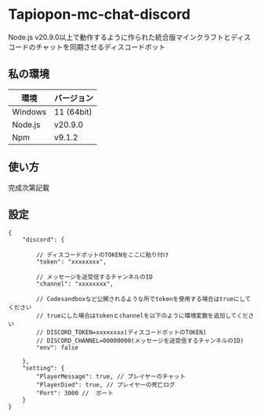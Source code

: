 # Tapiopon-mc-chat-discord
Node.js v20.9.0以上で動作するように作られた統合版マインクラフトとディスコードのチャットを同期させるディスコードボット

## 私の環境

| 環境           | バージョン    |
|----------------|--------------|
| Windows        | 11 (64bit)    |
| Node.js        | v20.9.0       |
| Npm            | v9.1.2        |


## 使い方
完成次第記載

## 設定
```jsonc
{
    "discord": {

        // ディスコードボットのTOKENをここに貼り付け
        "token": "xxxxxxxx",

        // メッセージを送受信するチャンネルのID
        "channel": "xxxxxxxx",

        // Codesandboxなど公開されるような所でtokenを使用する場合はtrueにしてください
        // trueにした場合はtokenとchannelを以下のように環境変数を追加してください
        // DISCORD_TOKEN=xxxxxxxx(ディスコードボットのTOKEN)
        // DISCORD_CHANNEL=00000000(メッセージを送受信するチャンネルのID)
        "env": false
        
    },
    "setting": {
        "PlayerMessage": true, // プレイヤーのチャット
        "PlayerDied": true, // プレイヤーの死亡ログ
        "Port": 3000 //  ポート
    }
}
```